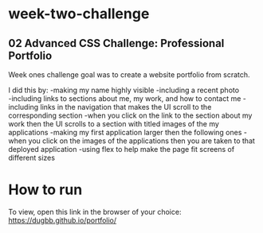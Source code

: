# week-two-challenge
## 02 Advanced CSS Challenge: Professional Portfolio

Week ones challenge goal was to create a website portfolio from scratch.  

I did this by:
-making my name highly visible 
-including a recent photo  
-including links to sections about me, my work, and how to contact me
-including links in the navigation that makes the UI scroll to the corresponding section
-when you click on the link to the section about my work
then the UI scrolls to a section with titled images of the my applications
-making my first application larger then the following ones
-when you click on the images of the applications
then you are taken to that deployed application
-using flex to help make the page fit screens of different sizes

# How to run
To view, open this link in the browser of your choice:
https://dugbb.github.io/portfolio/